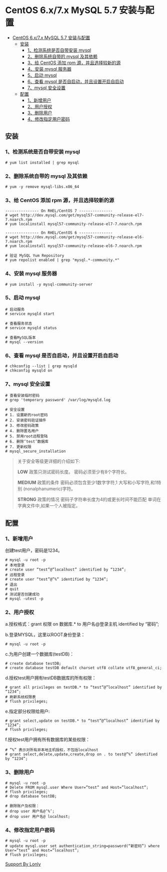 # CentOS 6.x/7.x MySQL 5.7 安装与配置

<!-- TOC -->

- [CentOS 6.x/7.x MySQL 5.7 安装与配置](#centos-6x7x-mysql-57-安装与配置)
    - [安装](#安装)
        - [1、检测系统是否自带安装 mysql](#1检测系统是否自带安装-mysql)
        - [2、删除系统自带的 mysql 及其依赖](#2删除系统自带的-mysql-及其依赖)
        - [3、给 CentOS 添加 rpm 源，并且选择较新的源](#3给-centos-添加-rpm-源并且选择较新的源)
        - [4、安装 mysql 服务器](#4安装-mysql-服务器)
        - [5、启动 mysql](#5启动-mysql)
        - [6、查看 mysql 是否自启动，并且设置开启自启动](#6查看-mysql-是否自启动并且设置开启自启动)
        - [7、mysql 安全设置](#7mysql-安全设置)
    - [配置](#配置)
        - [1、新增用户](#1新增用户)
        - [2、用户授权](#2用户授权)
        - [3、删除用户](#3删除用户)
        - [4、修改指定用户密码](#4修改指定用户密码)

<!-- /TOC -->

## 安装

### 1、检测系统是否自带安装 mysql
```
# yum list installed | grep mysql
```

### 2、删除系统自带的 mysql 及其依赖
```
# yum -y remove mysql-libs.x86_64
```

### 3、给 CentOS 添加 rpm 源，并且选择较新的源
```
--------------- On RHEL/CentOS 7 ---------------
# wget http://dev.mysql.com/get/mysql57-community-release-el7-7.noarch.rpm
# yum localinstall mysql57-community-release-el7-7.noarch.rpm

--------------- On RHEL/CentOS 6 ---------------
# wget http://dev.mysql.com/get/mysql57-community-release-el6-7.noarch.rpm
# yum localinstall mysql57-community-release-el6-7.noarch.rpm

# 验证 MySQL Yum Repository
# yum repolist enabled | grep "mysql.*-community.*"
```

### 4、安装 mysql 服务器
```
# yum install -y mysql-community-server
```

### 5、启动 mysql
```
# 启动服务
# service mysqld start

# 查看服务状态
# service mysqld status

# 查看MySQL版本
# mysql --version
```

### 6、查看 mysql 是否自启动，并且设置开启自启动
```
# chkconfig --list | grep mysqld
# chkconfig mysqld on
```

### 7、mysql 安全设置
```
# 查看安装临时密码
# grep 'temporary password' /var/log/mysqld.log

# 安全设置
# 1. 设置新的root密码
# 2. 安装密码验证插件
# 3. 修改密码政策
# 4. 删除匿名用户
# 5. 禁用root远程登陆
# 6. 删除‘test’数据库
# 7. 更新权限
# mysql_secure_installation
```

> 关于安全等级更详细的介绍如下:
>
> **LOW** 政策只测试密码长度。 密码必须至少有8个字符长。
>
> **MEDIUM** 政策的条件 密码必须包含至少1数字字符,1 大写和小写字符,和1特别 (nonalphanumeric)字符。
>
> **STRONG** 政策的情况 密码子字符串长度为4的或更长时间不能匹配 单词在字典文件中,如果一个人被指定。

## 配置

### 1、新增用户
创建test用户，密码是1234。
```
# mysql -u root -p 
# 本地登录 
# create user “test”@”localhost” identified by “1234”; 
# 远程登录 
# create user “test”@”%” identified by “1234”; 
# 退出
# quit 
# 测试是否创建成功
# mysql -utest -p 
```

### 2、用户授权
a.授权格式：grant 权限 on 数据库.* to 用户名@登录主机 identified by “密码”;　

b.登录MYSQL，这里以ROOT身份登录：
```
# mysql -u root -p
```
c.为用户创建一个数据库(testDB)：
```
# create database testDB; 
# create database testDB default charset utf8 collate utf8_general_ci;
```
d.授权test用户拥有testDB数据库的所有权限：
```
# grant all privileges on testDB.* to “test”@”localhost” identified by “1234”; 
# 刷新系统权限表
# flush privileges; 
```
e.指定部分权限给用户:
```
# grant select,update on testDB.* to “test”@”localhost” identified by “1234”; 
# flush privileges; 
```
f.授权test用户拥有所有数据库的某些权限： 　
```
# ”%” 表示对所有非本地主机授权，不包括localhost
# grant select,delete,update,create,drop on . to test@”%” identified by “1234”; 
```

### 3、删除用户
```
# mysql -u root -p 
# Delete FROM mysql.user Where User=”test” and Host=”localhost”; 
# flush privileges; 
# drop database testDB;

# 删除账户及权限：
# drop user 用户名@’%’; 
# drop user 用户名@ localhost;
```

### 4、修改指定用户密码
```
# mysql -u root -p 
# update mysql.user set authentication_string=password(“新密码”) where User=”test” and Host=”localhost”; 
# flush privileges;
```


[Support By Lonly](mailto:lonly197@gmail.com)